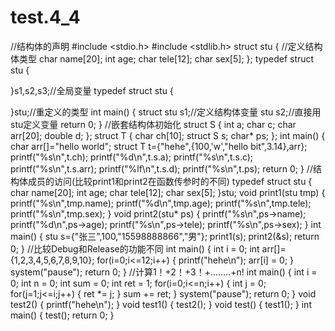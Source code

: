 # test.4_4
//结构体的声明
#include <stdio.h>
#include <stdlib.h>
struct stu
{
	//定义结构体类型
	char name[20];
	int age;
	char tele[12];
	char sex[5];
};
typedef struct stu
{


}s1,s2,s3;//全局变量
typedef struct stu
{


}stu;//重定义的类型
int main()
{
	struct stu s1;//定义结构体变量
	stu s2;//直接用stu定义变量
	return 0;
}
//嵌套结构体初始化
struct S
{
	int a;
	char c;
	char arr[20];
	double d;
};
struct T
{
	char ch[10];
	struct S s;
	char* ps;
};
int main()
{
	char arr[]="hello world";
	struct T t={"hehe",{100,'w',"hello bit",3.14},arr};
	printf("%s\n",t.ch);
	printf("%d\n",t.s.a);
	printf("%s\n",t.s.c);
	printf("%s\n",t.s.arr);
	printf("%lf\n",t.s.d);
	printf("%s\n",t.ps);
	return 0;
}
//结构体成员的访问(比较print1和print2在函数传参时的不同)
typedef struct stu
{
	char name[20];
	int age;
	char tele[12];
	char sex[5];
}stu;
void print1(stu tmp)
{
	printf("%s\n",tmp.name);
	printf("%d\n",tmp.age);
	printf("%s\n",tmp.tele);
	printf("%s\n",tmp.sex);
}
void print2(stu* ps)
{
	printf("%s\n",ps->name);
	printf("%d\n",ps->age);
    printf("%s\n",ps->tele);
	printf("%s\n",ps->sex);
}
int main()
{
	stu s={"张三",100,"15598888866","男"};
	print1(s);
	print2(&s);
	return 0;
}
//比较Debug和Release的功能不同
int main()
{
	int i = 0;
	int arr[]={1,2,3,4,5,6,7,8,9,10};
	for(i=0;i<=12;i++)
	{
		printf("hehe\n");
		arr[i] = 0;
	}
	system("pause");
	return 0;
}
//计算1！+2！+3！+........+n!
int main()
{
	int i = 0;
	int n = 0;
	int sum = 0;
	int ret = 1;
	for(i=0;i<=n;i++)
	{
		int j = 0;
		for(j=1;j<=i;j++)
		{
			ret *= j;
		}
		sum += ret;
	}
	system("pause");
	return 0;
}
void test2()
{
	printf("hehe\n");
}
void test1()
{
	test2();
}
void test()
{
	test1();
}
int main()
{
	test();
	return 0;
}
